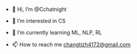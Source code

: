 - 👋 Hi, I’m @Cchatnight
- 👀 I’m interested in CS
- 🌱 I’m currently learning ML, NLP, RL

- 📫 How to reach me changtizh4172@gmail.com

<!---
Cchatnight/Cchatnight is a ✨ special ✨ repository because its `README.md` (this file) appears on your GitHub profile.
You can click the Preview link to take a look at your changes.
--->
